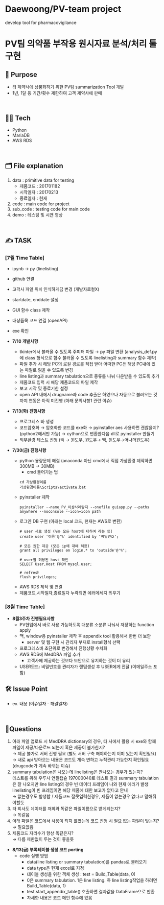 # Daewoong/PV-team project
develop tool for pharmacovigilance

# PV팀 의약품 부작용 원시자료 분석/처리 툴 구현

## **📢 Purpose**
  + 타 제약사에 상품화하기 위한 PV팀 summarization Tool 개발
  + 1년, 1달 등 기간/횟수 제한하여 고객 제약사에 판매

<br>

## **👩‍💻 Tech**
+ Python
+ MariaDB
+ AWS RDS

<br>

## **🗂 File explanation**
1. data : primitive data for testing
    + 제품코드 : 201701182
    + 시작일자 : 20170213
    + 종료일자 : 현재
2. code : main code for project
3. sub_code : testing code for main code
4. demo : 테스팅 및 시연 영상

<br>

## **✍ TASK**  
### [7월 Time Table]
+ ipynb -> py (linelisting)
+ github 연결
+ 고객사 파일 위치 인식하게끔 변경 (개발자로컬X)
+ startdate, enddate 설정
+ GUI 함수 class 제작
+ 대상품목 코드 연결 (openAPI)
+ exe 확인

+ **7/10 개발사항**
  + tkinter에서 불러올 수 있도록 주피터 파일 → py 파일 변환
  (analysis_def.py에 class 형식으로 함수 불러올 수 있도록 linelisting과 summary 함수 제작)
  + 파일 추가 시 해당 PC의 로컬 경로를 직접 받아 어떠한 PC든 해당 PC내에 있는 파일로 읽을 수 있도록 변경
  + line listing과 summary tabulation으로 종류를 나눠 다운받을 수 있도록 추가
  + 제품코드 입력 시 해당 제품코드의 파일 제작
  + 보고 시작 및 종료기한 설정
  + open API 내에서 drugname과 code 추출은 하였으나 자동으로 불러오는 것까지 연동은 아직 미진행 (아래 문의사항1 관련 이슈)


+ **7/13(화) 진행사항**
  + 프로그레스 바 생성
  + 코드암호화 → 암호화한 코드를 exe화
  → pyinstaller aes 사용하면 괜찮을지? (python2에서만 가능)
  → cython으로 변환한다음 dll로 pyinstaller 만들기 
  + 외부환경 테스트 진행 (맥 → 윈도우, 윈도우→ 맥, 윈도우→어나더윈도우)

+ **7/30(금) 진행사항**
  + python 용량문제 해결 (anaconda 아닌 cmd에서 직접 가상환경 제작하면 300MB → 30MB)
    + cmd 들어가는 법
    ```text
    cd 가상환경이름
    가상환경이름\Scripts\activate.bat
    ```
  + pyinstaller 제작
    ```
    pyinstaller --name PV_이상사례탐지 --onefile guiapp.py --paths anywhere --noconsole --icon=icon path
    ```
  + 로그인 DB 구현 (아래는 local 코드, 현재는 AWS로 변환)
    ```mysql
    # user 새로 생성 (%는 모든 host에 대하여 라는 뜻)
    create user '이름'@'%' identified by '비밀번호';

    # 모든 권한 제공 (모든 ip에 대해 허용)
    grant all privileges on login.* to 'outside'@'%';

    # user별 허용된 host 확인
    SELECT User,Host FROM mysql.user;

    # refresh
    flush privileges;
    ```
  + AWS RDS 제작 및 연결
  + 제품코드,시작일자,종료일자 누락되면 에러메세지 띄우기

### [8월 Time Table]


+ **8월3주차 진행필요사항**
  + PV현업에서 바로 사용 가능하도록 대분류 소분류 나눠서 저장하는 function apply 
  + 맥, window용 pyinstaller 제작 후 appendix tool 활용해서 한번 더 보안
    + server 및 웹 구현 시 관리자 부재로 install형식 선택
  + 프로그레스바 초단위로 변경해서 진행상황 수치화
  + AWS RDS에 MedDRA 파일 추가
    + 고객사에 제공하는 것보다 보안으로 유지하는 것이 더 유리
  + USER모드: 비밀번호를 관리자가 랜덤생성 후 USER에게 전달 (이메일주소 포함)


## **🛠 Issue Point**  
+ ex. 내용 (이슈일자 - 해결일자) 


<br>

## **📌Questions**
  1) 아래 파일 업로드 시 MedDRA dictionary의 경우, 타 사에서 활용 시 exe와 함께 파일이 제공/다운로드 되는지 혹은 제공이 불가한지?  
  → 제공 불가로 서버 진행 필요 (별도 서버 구축 해야하는지 이미 있는지 확인필요)  
  → 새로 api 받아오는 내용은 코드도 계속 변하고 누적관리 가능한지 확인필요 (drugcode가 계속 바뀌는 이슈)   
  2) summary tabulation은 나오는데 linelisting은 안나오는 경우가 있는지?  
  테스트를 위해 우루사 연질캡슐 197000040로 테스트 결과 summary tabulation은 잘 나오지만 line listing의 경우 빈 데이터 프레임이 나와 현재 에러가 발생  
  linelisting이 빈 프레임이면 해당 제품에 대한 보고가 없다고 안내  
  → 없는경우도 발생함 / 제품코드 잘못입력한경우, 제품이 없는경우 없다고 말해줘야할듯  
  3) 타 회사도 데이터를 저희와 똑같은 파일이름으로 받게되는지?  
  → 똑같음  
  4) 아래 파일은 코드에서 사용이 되지 않았는데 코드 진행 시 필요 없는 파일이 맞는지?  
  → 필요없음  
  5) 제품코드 자리수가 항상 똑같은지?  
  → 다름 제한없이 두는 것이 좋을듯 


+ **8/13(금) 부록테이블 생성 코드 porting**
  + code 실행 방법
    + data(line listing or summary tabulation)를 pandas로 불러오기
    + data type은 현재 excel로 지정
    + 테이블 생성을 위한 객체 생성 : test = Build_Table(data, 0)
    + 0은 summary tabulation. 1은 line listing. 즉 line listing작업을 하려면 Build_Table(data, 1)
    + test.start_appendix_table() 호출하면 결과값을 DataFrame으로 반환
    + 자세한 내용은 코드 메인 함수에 있음

